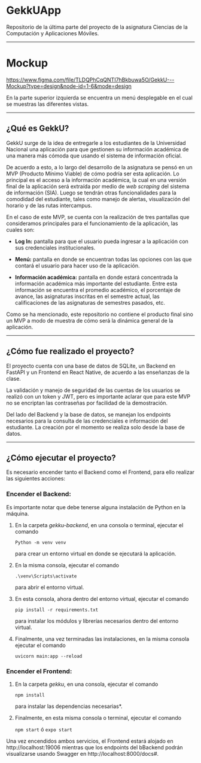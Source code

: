 # GekkUApp
Repositorio de la última parte del proyecto de la asignatura Ciencias de la Computación y Aplicaciones Móviles.

---
# Mockup
https://www.figma.com/file/TLDQPhCqQNTI7hBkbuwa5O/GekkU---Mockup?type=design&node-id=1-6&mode=design

En la parte superior izquierda se encuentra un menú desplegable en el cual se muestras las diferentes vistas.

---

## ¿Qué es GekkU?
GekkU surge de la idea de entregarle a los estudiantes de la Universidad Nacional una aplicación para que gestionen su información académica de una manera más cómoda que usando el sistema de información oficial.

De acuerdo a esto, a lo largo del desarrollo de la asignatura se pensó en un MVP (Producto Mínimo Viable) de cómo podría ser esta aplicación. Lo principal es el acceso a la información académica, la cual en una versión final de la aplicación será extraída por medio de *web scraping* del sistema de información (SIA). Luego se tendrán otras funcionalidades para la comodidad del estudiante, tales como manejo de alertas, visualización del horario y de las rutas intercampus.

En el caso de este MVP, se cuenta con la realización de tres pantallas que consideramos principales para el funcionamiento de la aplicación, las cuales son:

* **Log In:** pantalla para que el usuario pueda ingresar a la aplicación con sus credenciales institucionales.

* **Menú:** pantalla en donde se encuentran todas las opciones con las que contará el usuario para hacer uso de la aplicación.

* **Información académica:** pantalla en donde estará concentrada la información académica más importante del estudiante. Entre esta información se encuentra el promedio académico, el porcentaje de avance, las asignaturas inscritas en el semestre actual, las calificaciones de las asignaturas de semestres pasados, etc.

Como se ha mencionado, este repositorio no contiene el producto final sino un MVP a modo de muestra de cómo será la dinámica general de la aplicación.

---

## ¿Cómo fue realizado el proyecto?
El proyecto cuenta con una base de datos de SQLite, un Backend en FastAPI y un Frontend en React Native, de acuerdo a las enseñanzas de la clase.

La validación y manejo de seguridad de las cuentas de los usuarios se realizó con un token y JWT, pero es importante aclarar que para este MVP no se encriptan las contraseñas por facilidad de la demostración.

Del lado del Backend y la base de datos, se manejan los endpoints necesarios para la consulta de las credenciales e información del estudiante. La creación por el momento se realiza solo desde la base de datos.

---

## ¿Cómo ejecutar el proyecto?
Es necesario encender tanto el Backend como el Frontend, para ello realizar las siguientes acciones:

### **Encender el Backend:**

Es importante notar que debe tenerse alguna instalación de Python en la máquina.

1. En la carpeta *gekku-backend*, en una consola o terminal, ejecutar el comando 

    <code>Python -m venv venv</code>

    para crear un entorno virtual en donde se ejecutará la aplicación.

2. En la misma consola, ejecutar el comando

    <code>.\venv\Scripts\activate</code> 
    
    para abrir el entorno virtual.

3. En esta consola, ahora dentro del entorno virtual, ejecutar el comando

    <code>pip install -r requirements.txt</code>

    para instalar los módulos y librerías necesarios dentro del entorno virtual.

4. Finalmente, una vez terminadas las instalaciones, en la misma consola ejecutar el comando

    <code>uvicorn main:app --reload</code>

### **Encender el Frontend:**

1. En la carpeta *gekku*, en una consola, ejecutar el comando

    <code>npm install</code>

    para instalar las dependencias necesarias*.

2. Finalmente, en esta misma consola o terminal, ejecutar el comando

    <code>npm start</code> ó <code>expo start</code>

Una vez encendidos ambos servicios, el Frontend estará alojado en http://localhost:19006 mientras que los endpoints del bBackend podrán visualizarse usando Swagger en http://localhost:8000/docs#.
